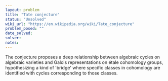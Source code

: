 ```yaml
---
layout: problem
title: "Tate conjecture"
status: "Unsolved"
wiki_url: "https://en.wikipedia.org/wiki/Tate_conjecture"
problem_posed: ""
date_solved:
solver:
notes:
---
```

The conjecture proposes a deep relationship between algebraic cycles on algebraic varieties and Galois representations on étale cohomology groups, hypothesizing a kind of 'bridge' where specific classes in cohomology are identified with cycles corresponding to those classes.


